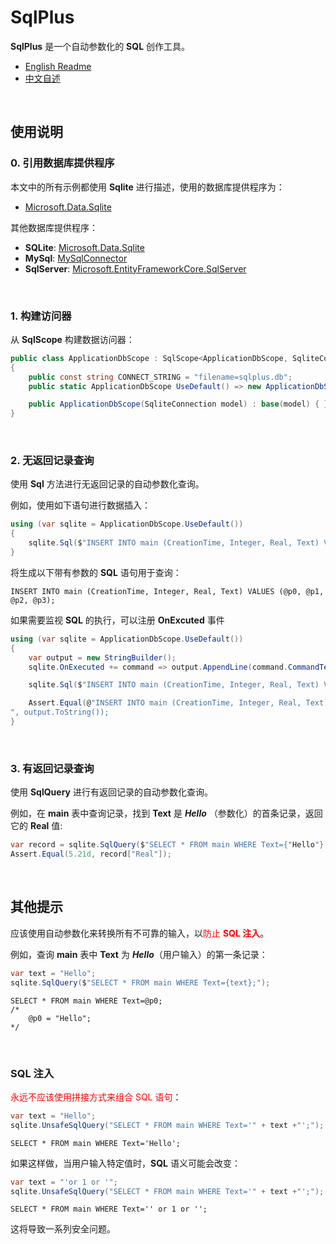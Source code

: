 # SqlPlus

**SqlPlus** 是一个自动参数化的 **SQL** 创作工具。

- [English Readme](https://github.com/zmjack/SqlPlus/blob/master/README.md)
- [中文自述](https://github.com/zmjack/SqlPlus/blob/master/README-CN.md)

<br/>

## 使用说明

### 0. 引用数据库提供程序

本文中的所有示例都使用 **Sqlite** 进行描述，使用的数据库提供程序为：

- [Microsoft.Data.Sqlite](https://www.nuget.org/packages/Microsoft.Data.Sqlite)

其他数据库提供程序：

- **SQLite**: [Microsoft.Data.Sqlite](https://www.nuget.org/packages/Microsoft.Data.Sqlite)
- **MySql**: [MySqlConnector](https://www.nuget.org/packages/MySqlConnector)
- **SqlServer**: [Microsoft.EntityFrameworkCore.SqlServer](https://www.nuget.org/packages/Microsoft.EntityFrameworkCore.SqlServer)

<br/>

### 1. 构建访问器

从 **SqlScope** 构建数据访问器：

```c#
public class ApplicationDbScope : SqlScope<ApplicationDbScope, SqliteConnection, SqliteCommand, SqliteParameter>
{
    public const string CONNECT_STRING = "filename=sqlplus.db";
    public static ApplicationDbScope UseDefault() => new ApplicationDbScope(new SqliteConnection(CONNECT_STRING));

    public ApplicationDbScope(SqliteConnection model) : base(model) { }
}
```
<br/>

### 2. 无返回记录查询

使用 **Sql** 方法进行无返回记录的自动参数化查询。

例如，使用如下语句进行数据插入：

```c#
using (var sqlite = ApplicationDbScope.UseDefault())
{
    sqlite.Sql($"INSERT INTO main (CreationTime, Integer, Real, Text) VALUES ({creationTime}, {416L}, {5.21d}, {"Hello"});");
}
```

将生成以下带有参数的 **SQL** 语句用于查询：

```sqlite
INSERT INTO main (CreationTime, Integer, Real, Text) VALUES (@p0, @p1, @p2, @p3);
```

如果需要监视 **SQL** 的执行，可以注册 **OnExcuted** 事件

```c#
using (var sqlite = ApplicationDbScope.UseDefault())
{
    var output = new StringBuilder();
    sqlite.OnExecuted += command => output.AppendLine(command.CommandText);

    sqlite.Sql($"INSERT INTO main (CreationTime, Integer, Real, Text) VALUES ({creationTime}, {416L}, {5.21d}, {"Hello"});");

    Assert.Equal(@"INSERT INTO main (CreationTime, Integer, Real, Text) VALUES (@p0, @p1, @p2, @p3);
", output.ToString());
}
```

<br/>

### 3. 有返回记录查询

使用 **SqlQuery** 进行有返回记录的自动参数化查询。

例如，在 **main** 表中查询记录，找到 **Text** 是 ***Hello*** （参数化）的首条记录，返回它的 **Real** 值:

```c#
var record = sqlite.SqlQuery($"SELECT * FROM main WHERE Text={"Hello"};").First();
Assert.Equal(5.21d, record["Real"]);
```

<br/>

## 其他提示

应该使用自动参数化来转换所有不可靠的输入，以<font color=red>防止 **SQL 注入**</font>。

例如，查询 **main** 表中 **Text** 为 ***Hello***（用户输入）的第一条记录：

```c#
var text = "Hello";
sqlite.SqlQuery($"SELECT * FROM main WHERE Text={text};");
```

```sqlite
SELECT * FROM main WHERE Text=@p0;
/*
	@p0 = "Hello";
*/
```

<br/>

### SQL 注入

<font color=red>永远不应该使用拼接方式来组合 SQL 语句</font>：

```c#
var text = "Hello";
sqlite.UnsafeSqlQuery("SELECT * FROM main WHERE Text='" + text +"';");
```

```sqlite
SELECT * FROM main WHERE Text='Hello';
```

如果这样做，当用户输入特定值时，**SQL** 语义可能会改变：

```c#
var text = "'or 1 or '";
sqlite.UnsafeSqlQuery("SELECT * FROM main WHERE Text='" + text +"';");
```

```sqlite
SELECT * FROM main WHERE Text='' or 1 or '';
```

这将导致一系列安全问题。

